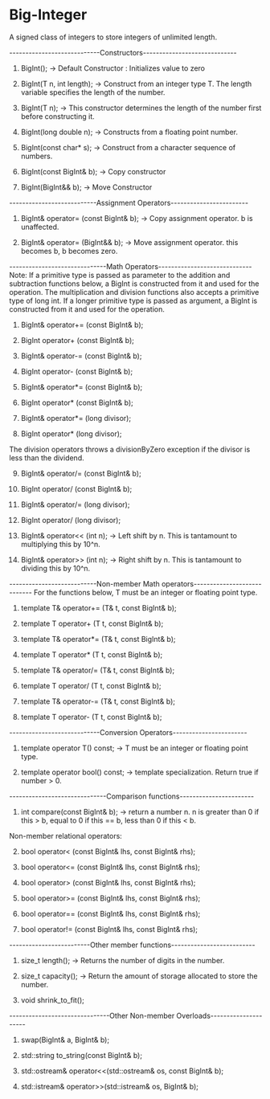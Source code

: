 # Big-Integer
A signed class of integers to store integers of unlimited length.

----------------------------Constructors-----------------------------
1) BigInt(); -> Default Constructor : Initializes value to zero

2) BigInt(T n, int length); -> Construct from an integer type T. The length variable specifies the length of the number.

3) BigInt(T n); -> This constructor determines the length of the number first before constructing it.

4) BigInt(long double n); -> Constructs from a floating point number.

5) BigInt(const char* s); -> Construct from a character sequence of numbers.

6) BigInt(const BigInt& b); -> Copy constructor

7) BigInt(BigInt&& b); -> Move Constructor

---------------------------Assignment Operators------------------------
1) BigInt& operator= (const BigInt& b); -> Copy assignment operator. b is unaffected.

2) BigInt& operator= (BigInt&& b); -> Move assignment operator. this becomes b, b becomes zero.

------------------------------Math Operators-----------------------------
Note: If a primitive type is passed as parameter to the addition and subtraction functions below, a BigInt is constructed from it and used for the operation. The multiplication and division functions also accepts a primitive type of long int. If a longer primitive type is passed as argument, a BigInt is constructed from it and used for the operation.

1) BigInt& operator+= (const BigInt& b);

2) BigInt operator+ (const BigInt& b);

3) BigInt& operator-= (const BigInt& b);

4) BigInt operator- (const BigInt& b);

5) BigInt& operator*= (const BigInt& b);

6) BigInt operator* (const BigInt& b);

7) BigInt& operator*= (long divisor);

8) BigInt operator* (long divisor);

The division operators throws a divisionByZero exception if the divisor is less than the dividend.

9) BigInt& operator/= (const BigInt& b);

10) BigInt operator/ (const BigInt& b);

11) BigInt& operator/= (long divisor);

12) BigInt operator/ (long divisor);

13) BigInt& operator<< (int n); -> Left shift by n. This is tantamount to multiplying this by 10^n.

14) BigInt& operator>> (int n); -> Right shift by n. This is tantamount to dividing this by 10^n.

---------------------------Non-member Math operators----------------------------
For the functions below, T must be an integer or floating point type.

1) template<typename T> T& operator+= (T& t, const BigInt& b);

2) template<typename T> T operator+ (T t, const BigInt& b);

3) template<typename T> T& operator*= (T& t, const BigInt& b);

4) template<typename T> T operator* (T t, const BigInt& b);

5) template<typename T> T& operator/= (T& t, const BigInt& b);

6) template<typename T> T operator/ (T t, const BigInt& b);

3) template<typename T> T& operator-= (T& t, const BigInt& b);

4) template<typename T> T operator- (T t, const BigInt& b);
  
----------------------------Conversion Operators-----------------------
1) template<typename T> operator T() const;  -> T must be an integer or floating point type.
  
2) template<bool> operator bool() const; -> template specialization. Return true if number > 0.
  
------------------------------Comparison functions-----------------------
1) int compare(const BigInt& b); -> return a number n. n is greater than 0 if this > b, equal to 0 if this == b, less than 0 if this < b.

Non-member relational operators:

2) bool operator< (const BigInt& lhs, const BigInt& rhs);

3) bool operator<= (const BigInt& lhs, const BigInt& rhs);

4) bool operator> (const BigInt& lhs, const BigInt& rhs);

5) bool operator>= (const BigInt& lhs, const BigInt& rhs);

6) bool operator== (const BigInt& lhs, const BigInt& rhs);

7) bool operator!= (const BigInt& lhs, const BigInt& rhs);

-------------------------Other member functions--------------------------
1) size_t length(); -> Returns the number of digits in the number.

2) size_t capacity(); -> Return the amount of storage allocated to store the number.

3) void shrink_to_fit();

-------------------------------Other Non-member Overloads---------------------
1) swap(BigInt& a, BigInt& b);

2) std::string to_string(const BigInt& b);

3) std::ostream& operator<<(std::ostream& os, const BigInt& b);

4) std::istream& operator>>(std::istream& os, BigInt& b);
